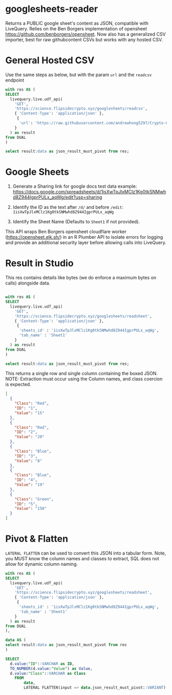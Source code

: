 # googlesheets-reader
 Returns a PUBLIC google sheet's content as JSON, compatible with LiveQuery. Relies on the Ben Borgers implementation of opensheet https://github.com/benborgers/opensheet. Now also has a generalized CSV importer, best for raw githubcontent CSVs but works with any hosted CSV.

# General Hosted CSV

Use the same steps as below, but with the param `url` and the `readcsv` endpoint

```sql
with res AS (
SELECT
  livequery.live.udf_api(
    'GET',
    'https://science.flipsidecrypto.xyz/googlesheets/readcsv',
    { 'Content-Type': 'application/json' },
     { 
      'url': 'https://raw.githubusercontent.com/andrewhong5297/Crypto-Grants-Analysis/main/uploads/evm_grants.csv'
    }
  ) as result
from DUAL
)

select result:data as json_result_must_pivot from res;

```

# Google Sheets

1. Generate a Sharing link for google docs
 test data example: https://docs.google.com/spreadsheets/d/1isXwTpJlxMClz1Kg0tkSNMwhd8Z944IgprPULx_aqWg/edit?usp=sharing
 
2. Identify the ID as the text after `/d/` and before `/edit`: `1isXwTpJlxMClz1Kg0tkSNMwhd8Z944IgprPULx_aqWg`

3. Identify the Sheet Name (Defaults to `Sheet1` if not provided).

This API wraps Ben Borgers opensheet cloudflare worker (https://opensheet.elk.sh/) in an R Plumber API 
to isolate errors for logging and provide an additional security layer before allowing calls into LiveQuery.

# Result in Studio

This res contains details like bytes (we do enforce a maximum bytes on calls) alongside data.

```sql

with res AS (
SELECT
  livequery.live.udf_api(
    'GET',
    'https://science.flipsidecrypto.xyz/googlesheets/readsheet',
    { 'Content-Type': 'application/json' },
     { 
      'sheets_id' : '1isXwTpJlxMClz1Kg0tkSNMwhd8Z944IgprPULx_aqWg', 
      'tab_name' : 'Sheet1'
    }
  ) as result
from DUAL
)

select result:data as json_result_must_pivot from res;

```
This returns a single row and single column containing the boxed JSON. 
NOTE: Extraction must occur using the Column names, and class coercion is expected.

```json
[
  {
    "Class": "Red",
    "ID": "1",
    "Value": "15"
  },
  {
    "Class": "Red",
    "ID": "2",
    "Value": "20"
  },
  {
    "Class": "Blue",
    "ID": "3",
    "Value": "8"
  },
  {
    "Class": "Blue",
    "ID": "4",
    "Value": "19"
  },
  {
    "Class": "Green",
    "ID": "5",
    "Value": "150"
  }
]
```

# Pivot & Flatten 

`LATERAL FLATTEN` can be used to convert this JSON into a tabular form. Note, you MUST
know the column names and classes to extract, SQL does not allow for dynamic column naming. 

```sql
with res AS (
SELECT
  livequery.live.udf_api(
    'GET',
    'https://science.flipsidecrypto.xyz/googlesheets/readsheet',
    { 'Content-Type': 'application/json' },
     { 
      'sheets_id' : '1isXwTpJlxMClz1Kg0tkSNMwhd8Z944IgprPULx_aqWg', 
      'tab_name' : 'Sheet1'
    }
  ) as result
from DUAL
),

data AS (
select result:data as json_result_must_pivot from res
)

SELECT
  d.value:"ID"::VARCHAR as ID, 
  TO_NUMBER(d.value:"Value") as Value, 
  d.value:"Class"::VARCHAR as Class 
    FROM
        data,
        LATERAL FLATTEN(input => data.json_result_must_pivot::VARIANT) d
        
```
 